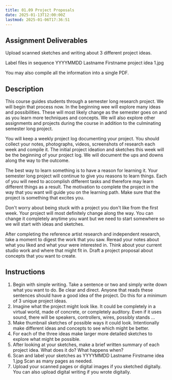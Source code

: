 ```yaml
---
title: 01.09 Project Proposals
date: 2025-01-13T12:00:00Z
lastmod: 2025-01-06T17:36:51
---
```


## Assignment Deliverables

Upload scanned sketches and writing about 3 different project ideas.

Label files in sequence YYYYMMDD Lastname Firstname project idea 1.jpg

You may also compile all the information into a single PDF.

## Description

This course guides students through a semester long research project. We will begin that process now. In the beginning wee will explore many ideas and possibilities. These will most likely change as the semester goes on and as you learn more techniques and concepts. We will also explore other assignments and projects during the course in addition to the culminating semester long project.

You will keep a weekly project log documenting your project. You should collect your notes, photographs, videos, screenshots of research each week and compile it. The initial project ideation and sketches this week will be the beginning of your project log. We will document the ups and downs along the way to the outcome.

The best way to learn something is to have a reason for learning it. Your semester long project will continue to give you reasons to learn things. Each of you will need to accomplish different tasks and therefore may learn different things as a result. The motivation to complete the project in the way that you want will guide you on the learning path. Make sure that the project is something that excites you.

Don't worry about being stuck with a project you don't like from the first week. Your project will most definitely change along the way. You can change it completely anytime you want but we need to start somewhere so we will start with ideas and sketches.

After completing the reference artist research and independent research, take a moment to digest the work that you saw. Reread your notes about what you liked and what your were interested in. Think about your current studio work and where that might fit in. Draft a project proposal about concepts that you want to create.

## Instructions

1. Begin with simple writing. Take a sentence or two and simply write down what you want to do. Be clear and direct. Anyone that reads these sentences should have a good idea of the project. Do this for a minimum of 3 unique project ideas.
2. Imagine what the project might look like. It could be completely in a virtual world, made of concrete, or completely auditory. Even if it uses sound, there will be speakers, controllers, wires, possibly stands ...
3. Make thumbnail sketches of possible ways it could look. Intentionally make different ideas and concepts to see which might be better.
4. For each of the three ideas make larger more detailed sketches to explore what might be possible.
5. After looking at your sketches, make a brief written summary of each project idea. What does it do? What happens when?
6. Scan and label your sketches as YYYYMMDD Lastname Firstname idea 1.jpg Scan as many pages as needed.
7. Upload your scanned pages or digital images if you sketched digitally. You can also upload digital writing if you wrote digitally.
